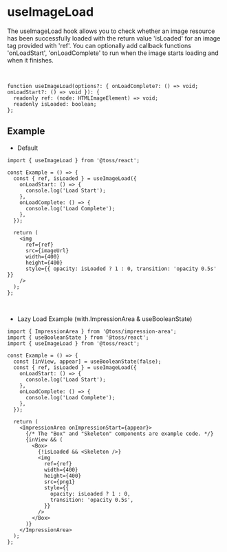 # useImageLoad

The useImageLoad hook allows you to check whether an image resource has been successfully loaded with the return value 'isLoaded' for an image tag provided with 'ref'.
You can optionally add callback functions 'onLoadStart', 'onLoadComplete' to run when the image starts loading and when it finishes.

<br />

```tsx
function useImageLoad(options?: { onLoadComplete?: () => void; onLoadStart?: () => void }): {
  readonly ref: (node: HTMLImageElement) => void;
  readonly isLoaded: boolean;
};
```

## Example

- Default

```tsx
import { useImageLoad } from '@toss/react';

const Example = () => {
  const { ref, isLoaded } = useImageLoad({
    onLoadStart: () => {
      console.log('Load Start');
    },
    onLoadComplete: () => {
      console.log('Load Complete');
    },
  });

  return (
    <img
      ref={ref}
      src={imageUrl}
      width={400}
      height={400}
      style={{ opacity: isLoaded ? 1 : 0, transition: 'opacity 0.5s' }}
    />
  );
};
```

<br />

- Lazy Load Example (with.ImpressionArea & useBooleanState)

```tsx
import { ImpressionArea } from '@toss/impression-area';
import { useBooleanState } from '@toss/react';
import { useImageLoad } from '@toss/react';

const Example = () => {
  const [inView, appear] = useBooleanState(false);
  const { ref, isLoaded } = useImageLoad({
    onLoadStart: () => {
      console.log('Load Start');
    },
    onLoadComplete: () => {
      console.log('Load Complete');
    },
  });

  return (
    <ImpressionArea onImpressionStart={appear}>
      {/* The "Box" and "Skeleton" components are example code. */}
      {inView && (
        <Box>
          {!isLoaded && <Skeleton />}
          <img
            ref={ref}
            width={400}
            height={400}
            src={png1}
            style={{
              opacity: isLoaded ? 1 : 0,
              transition: 'opacity 0.5s',
            }}
          />
        </Box>
      )}
    </ImpressionArea>
  );
};
```
